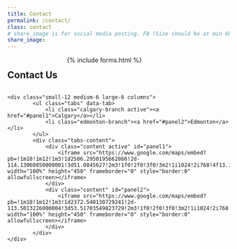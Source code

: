 ```yaml
---
title: Contact
permalink: /contact/
class: contact
# share_image is for social media posting. FB (Size should be at min 600 x 315. Better size is 1200 x 630) Twitter (min size 280px x 150px)
share_image:
---
```


<div class="row">
	<div class="small-12 medium-6 large-6 columns">
		<h2>Contact Us</h2>
		{% include forms.html %}
	</div>

	<div class="small-12 medium-6 large-6 columns">
			<ul class="tabs" data-tab>
				<li class="calgary-branch active"><a href="#panel1">Calgary</a></li>
				<li class="edmonton-branch"><a href="#panel2">Edmonton</a></li>
			</ul>
			<div class="tabs-content">
				<div class="content active" id="panel1">
					<iframe src="https://www.google.com/maps/embed?pb=!1m18!1m12!1m3!1d2506.2950195662866!2d-114.13060850000001!3d51.0845627!2m3!1f0!2f0!3f0!3m2!1i1024!2i768!4f13.1!3m3!1m2!1s0x53716f0d8b6c7341%3A0xad228a81c2de586d!2sHybrid+Forge+Calgary!5e0!3m2!1sen!2sca!4v1437672119283" width="100%" height="450" frameborder="0" style="border:0" allowfullscreen></iframe>
				</div>
				<div class="content" id="panel2">
					<iframe src="https://www.google.com/maps/embed?pb=!1m18!1m12!1m3!1d2372.540130729241!2d-113.5013226000004!3d53.51703549823729!2m3!1f0!2f0!3f0!3m2!1i1024!2i768!4f13.1!3m3!1m2!1s0x53a018c9fe622467%3A0x72979ae42609b4cf!2sHybrid+Forge!5e0!3m2!1sen!2sca!4v1437670239088" width="100%" height="450" frameborder="0" style="border:0" allowfullscreen></iframe>
				</div>
			</div>
	</div>
</div>
